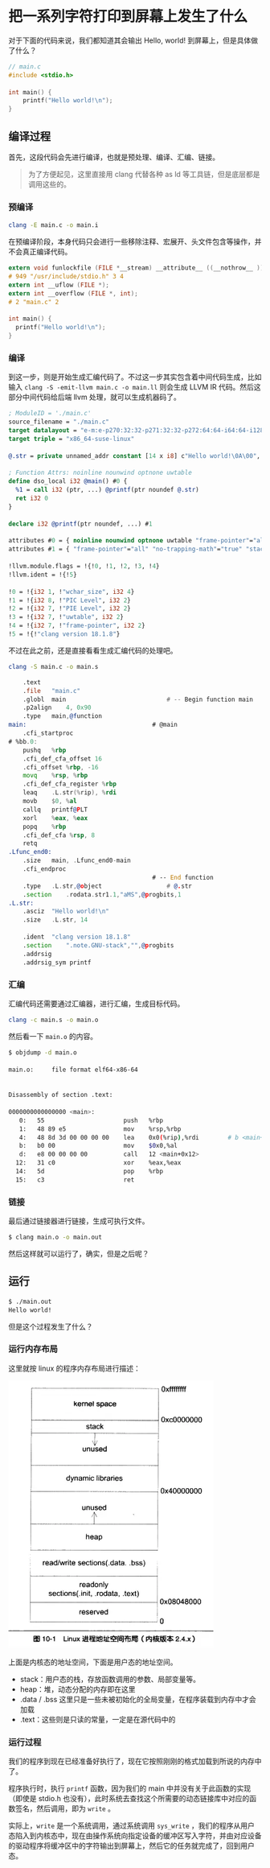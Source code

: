 # 把一系列字符打印到屏幕上发生了什么

对于下面的代码来说，我们都知道其会输出 Hello, world! 到屏幕上，但是具体做了什么？

```c
// main.c
#include <stdio.h>

int main() {
    printf("Hello world!\n");
}
```

## 编译过程

首先，这段代码会先进行编译，也就是预处理、编译、汇编、链接。

> 为了方便起见，这里直接用 clang 代替各种 as ld 等工具链，但是底层都是调用这些的。

### 预编译

```sh
clang -E main.c -o main.i
```

在预编译阶段，本身代码只会进行一些移除注释、宏展开、头文件包含等操作，并不会真正编译代码。

```c
extern void funlockfile (FILE *__stream) __attribute__ ((__nothrow__ )) __attribute__ ((__nonnull__ (1)));
# 949 "/usr/include/stdio.h" 3 4
extern int __uflow (FILE *);
extern int __overflow (FILE *, int);
# 2 "main.c" 2

int main() {
  printf("Hello world!\n");
}
```

### 编译

到这一步，则是开始生成汇编代码了。不过这一步其实包含着中间代码生成，比如输入 `clang -S -emit-llvm main.c -o main.ll` 则会生成 LLVM IR 代码。然后这部分中间代码给后端 llvm 处理，就可以生成机器码了。

```llvm ir
; ModuleID = './main.c'
source_filename = "./main.c"
target datalayout = "e-m:e-p270:32:32-p271:32:32-p272:64:64-i64:64-i128:128-f80:128-n8:16:32:64-S128"
target triple = "x86_64-suse-linux"

@.str = private unnamed_addr constant [14 x i8] c"Hello world!\0A\00", align 1

; Function Attrs: noinline nounwind optnone uwtable
define dso_local i32 @main() #0 {
  %1 = call i32 (ptr, ...) @printf(ptr noundef @.str)
  ret i32 0
}

declare i32 @printf(ptr noundef, ...) #1

attributes #0 = { noinline nounwind optnone uwtable "frame-pointer"="all" "min-legal-vector-width"="0" "no-trapping-math"="true" "stack-protector-buffer-size"="8" "target-cpu"="x86-64" "target-features"="+cmov,+cx8,+fxsr,+mmx,+sse,+sse2,+x87" "tune-cpu"="generic" }
attributes #1 = { "frame-pointer"="all" "no-trapping-math"="true" "stack-protector-buffer-size"="8" "target-cpu"="x86-64" "target-features"="+cmov,+cx8,+fxsr,+mmx,+sse,+sse2,+x87" "tune-cpu"="generic" }

!llvm.module.flags = !{!0, !1, !2, !3, !4}
!llvm.ident = !{!5}

!0 = !{i32 1, !"wchar_size", i32 4}
!1 = !{i32 8, !"PIC Level", i32 2}
!2 = !{i32 7, !"PIE Level", i32 2}
!3 = !{i32 7, !"uwtable", i32 2}
!4 = !{i32 7, !"frame-pointer", i32 2}
!5 = !{!"clang version 18.1.8"}
```

不过在此之前，还是直接看看生成汇编代码的处理吧。

```sh
clang -S main.c -o main.s
```

```asm
	.text
	.file	"main.c"
	.globl	main                            # -- Begin function main
	.p2align	4, 0x90
	.type	main,@function
main:                                   # @main
	.cfi_startproc
# %bb.0:
	pushq	%rbp
	.cfi_def_cfa_offset 16
	.cfi_offset %rbp, -16
	movq	%rsp, %rbp
	.cfi_def_cfa_register %rbp
	leaq	.L.str(%rip), %rdi
	movb	$0, %al
	callq	printf@PLT
	xorl	%eax, %eax
	popq	%rbp
	.cfi_def_cfa %rsp, 8
	retq
.Lfunc_end0:
	.size	main, .Lfunc_end0-main
	.cfi_endproc
                                        # -- End function
	.type	.L.str,@object                  # @.str
	.section	.rodata.str1.1,"aMS",@progbits,1
.L.str:
	.asciz	"Hello world!\n"
	.size	.L.str, 14

	.ident	"clang version 18.1.8"
	.section	".note.GNU-stack","",@progbits
	.addrsig
	.addrsig_sym printf
```

### 汇编

汇编代码还需要通过汇编器，进行汇编，生成目标代码。

```sh
clang -c main.s -o main.o
```

然后看一下 `main.o` 的内容。

```sh
$ objdump -d main.o

main.o:     file format elf64-x86-64


Disassembly of section .text:

0000000000000000 <main>:
   0:   55                      push   %rbp
   1:   48 89 e5                mov    %rsp,%rbp
   4:   48 8d 3d 00 00 00 00    lea    0x0(%rip),%rdi        # b <main+0xb>
   b:   b0 00                   mov    $0x0,%al
   d:   e8 00 00 00 00          call   12 <main+0x12>
  12:   31 c0                   xor    %eax,%eax
  14:   5d                      pop    %rbp
  15:   c3                      ret
```

### 链接

最后通过链接器进行链接，生成可执行文件。

```sh
$ clang main.o -o main.out
```

然后这样就可以运行了，确实，但是之后呢？

## 运行

```sh
$ ./main.out
Hello world!
```

但是这个过程发生了什么？

### 运行内存布局

这里就按 linux 的程序内存布局进行描述：

![运行内存布局](../Assets/Image/Interview/exe-memory-layout.png)

上面是内核态的地址空间，下面是用户态的地址空间。

- stack：用户态的栈，存放函数调用的参数、局部变量等。
- heap：堆，动态分配的内存即在这里
- .data / .bss 这里只是一些未被初始化的全局变量，在程序装载到内存中才会加载
- .text：这些则是只读的常量，一定是在源代码中的

### 运行过程

我们的程序到现在已经准备好执行了，现在它按照刚刚的格式加载到所说的内存中了。

程序执行时，执行 `printf` 函数，因为我们的 main 中并没有关于此函数的实现（即使是 stdio.h 也没有），此时系统去查找这个所需要的动态链接库中对应的函数签名，然后调用，即为 `write` 。

实际上，`write` 是一个系统调用，通过系统调用 `sys_write` ，我们的程序从用户态陷入到内核态中，现在由操作系统向指定设备的缓冲区写入字符，并由对应设备的驱动程序将缓冲区中的字符输出到屏幕上，然后它的任务就完成了，回到用户态。
